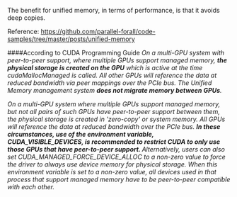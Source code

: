 The benefit for unified memory, in terms of performance, is that it avoids deep copies.

Reference:
https://github.com/parallel-forall/code-samples/tree/master/posts/unified-memory

####According to CUDA Programming Guide
<i>
On a multi-GPU system with peer-to-peer support, where multiple GPUs support 
managed memory, <b>the physical storage is created on the GPU</b> which is active at 
the time cudaMallocManaged is called. 
All other GPUs will reference the data at reduced bandwidth via peer mappings over the PCIe bus. 
The Unified Memory management system <b>does not migrate memory between GPUs</b>.

On a multi-GPU system where multiple GPUs support managed memory, but not all 
pairs of such GPUs have peer-to-peer support between them, the physical storage 
is created in 'zero-copy' or system memory. 
All GPUs will reference the data at reduced bandwidth over the PCIe bus. 
<b>
In these circumstances, use of the environment variable, CUDA_VISIBLE_DEVICES, 
is recommended to restrict CUDA to only use those GPUs that have peer-to-peer support. 
</b>
Alternatively, users can also set CUDA_MANAGED_FORCE_DEVICE_ALLOC to a non-zero 
value to force the driver to always use device memory for physical storage. 
When this environment variable is set to a non-zero value, all devices used in 
that process that support managed memory have to be peer-to-peer compatible with each other.

</i>

